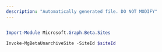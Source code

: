 ```yaml
---
description: "Automatically generated file. DO NOT MODIFY"
---
```


```powershell

Import-Module Microsoft.Graph.Beta.Sites

Invoke-MgBetaUnarchiveSite -SiteId $siteId

```